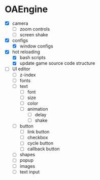 # OAEngine

- [x] camera
    - [ ] zoom controls
    - [ ] screen shake
- [x] configs
    - [x] window configs
- [x] hot reloading
    - [x] bash scripts
    - [x] update game source code structure
- [ ] UI editor
    - [ ] z-index
    - [ ] fonts
    - [ ] text
        - [ ] font
        - [ ] size
        - [ ] color
        - [ ] animation
            - [ ] delay
            - [ ] shake
    - [ ] button
        - [ ] link button
        - [ ] checkbox
        - [ ] cycle button
        - [ ] callback button
    - [ ] shapes
    - [ ] popup
    - [ ] images
    - [ ] text input
